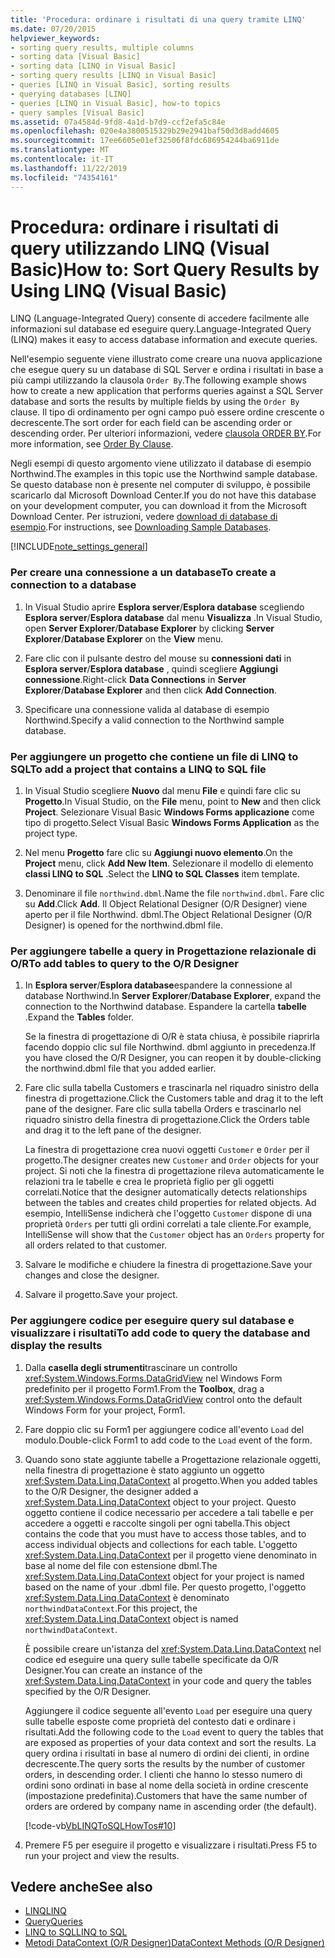 ```yaml
---
title: 'Procedura: ordinare i risultati di una query tramite LINQ'
ms.date: 07/20/2015
helpviewer_keywords:
- sorting query results, multiple columns
- sorting data [Visual Basic]
- sorting data [LINQ in Visual Basic]
- sorting query results [LINQ in Visual Basic]
- queries [LINQ in Visual Basic], sorting results
- querying databases [LINQ]
- queries [LINQ in Visual Basic], how-to topics
- query samples [Visual Basic]
ms.assetid: 07a4584d-9fd8-4a1d-b7d9-ccf2efa5c84e
ms.openlocfilehash: 020e4a3800515329b29e2941baf50d3d8add4605
ms.sourcegitcommit: 17ee6605e01ef32506f8fdc686954244ba6911de
ms.translationtype: MT
ms.contentlocale: it-IT
ms.lasthandoff: 11/22/2019
ms.locfileid: "74354161"
---
```

# <a name="how-to-sort-query-results-by-using-linq-visual-basic"></a><span data-ttu-id="6e303-102">Procedura: ordinare i risultati di query utilizzando LINQ (Visual Basic)</span><span class="sxs-lookup"><span data-stu-id="6e303-102">How to: Sort Query Results by Using LINQ (Visual Basic)</span></span>
<span data-ttu-id="6e303-103">LINQ (Language-Integrated Query) consente di accedere facilmente alle informazioni sul database ed eseguire query.</span><span class="sxs-lookup"><span data-stu-id="6e303-103">Language-Integrated Query (LINQ) makes it easy to access database information and execute queries.</span></span>  
  
 <span data-ttu-id="6e303-104">Nell'esempio seguente viene illustrato come creare una nuova applicazione che esegue query su un database di SQL Server e ordina i risultati in base a più campi utilizzando la clausola `Order By`.</span><span class="sxs-lookup"><span data-stu-id="6e303-104">The following example shows how to create a new application that performs queries against a SQL Server database and sorts the results by multiple fields by using the `Order By` clause.</span></span> <span data-ttu-id="6e303-105">Il tipo di ordinamento per ogni campo può essere ordine crescente o decrescente.</span><span class="sxs-lookup"><span data-stu-id="6e303-105">The sort order for each field can be ascending order or descending order.</span></span> <span data-ttu-id="6e303-106">Per ulteriori informazioni, vedere [clausola ORDER BY](../../../../visual-basic/language-reference/queries/order-by-clause.md).</span><span class="sxs-lookup"><span data-stu-id="6e303-106">For more information, see [Order By Clause](../../../../visual-basic/language-reference/queries/order-by-clause.md).</span></span>  
  
 <span data-ttu-id="6e303-107">Negli esempi di questo argomento viene utilizzato il database di esempio Northwind.</span><span class="sxs-lookup"><span data-stu-id="6e303-107">The examples in this topic use the Northwind sample database.</span></span> <span data-ttu-id="6e303-108">Se questo database non è presente nel computer di sviluppo, è possibile scaricarlo dal Microsoft Download Center.</span><span class="sxs-lookup"><span data-stu-id="6e303-108">If you do not have this database on your development computer, you can download it from the Microsoft Download Center.</span></span> <span data-ttu-id="6e303-109">Per istruzioni, vedere [download di database di esempio](../../../../framework/data/adonet/sql/linq/downloading-sample-databases.md).</span><span class="sxs-lookup"><span data-stu-id="6e303-109">For instructions, see [Downloading Sample Databases](../../../../framework/data/adonet/sql/linq/downloading-sample-databases.md).</span></span>  
  
[!INCLUDE[note_settings_general](~/includes/note-settings-general-md.md)]  
  
### <a name="to-create-a-connection-to-a-database"></a><span data-ttu-id="6e303-110">Per creare una connessione a un database</span><span class="sxs-lookup"><span data-stu-id="6e303-110">To create a connection to a database</span></span>  
  
1. <span data-ttu-id="6e303-111">In Visual Studio aprire **Esplora server**/**Esplora database** scegliendo **Esplora server**/**Esplora database** dal menu **Visualizza** .</span><span class="sxs-lookup"><span data-stu-id="6e303-111">In Visual Studio, open **Server Explorer**/**Database Explorer** by clicking **Server Explorer**/**Database Explorer** on the **View** menu.</span></span>  
  
2. <span data-ttu-id="6e303-112">Fare clic con il pulsante destro del mouse su **connessioni dati** in **Esplora server**/**Esplora database** , quindi scegliere **Aggiungi connessione**.</span><span class="sxs-lookup"><span data-stu-id="6e303-112">Right-click **Data Connections** in **Server Explorer**/**Database Explorer** and then click **Add Connection**.</span></span>  
  
3. <span data-ttu-id="6e303-113">Specificare una connessione valida al database di esempio Northwind.</span><span class="sxs-lookup"><span data-stu-id="6e303-113">Specify a valid connection to the Northwind sample database.</span></span>  
  
### <a name="to-add-a-project-that-contains-a-linq-to-sql-file"></a><span data-ttu-id="6e303-114">Per aggiungere un progetto che contiene un file di LINQ to SQL</span><span class="sxs-lookup"><span data-stu-id="6e303-114">To add a project that contains a LINQ to SQL file</span></span>  
  
1. <span data-ttu-id="6e303-115">In Visual Studio scegliere **Nuovo** dal menu **File** e quindi fare clic su **Progetto**.</span><span class="sxs-lookup"><span data-stu-id="6e303-115">In Visual Studio, on the **File** menu, point to **New** and then click **Project**.</span></span> <span data-ttu-id="6e303-116">Selezionare Visual Basic **Windows Forms applicazione** come tipo di progetto.</span><span class="sxs-lookup"><span data-stu-id="6e303-116">Select Visual Basic **Windows Forms Application** as the project type.</span></span>  
  
2. <span data-ttu-id="6e303-117">Nel menu **Progetto** fare clic su **Aggiungi nuovo elemento**.</span><span class="sxs-lookup"><span data-stu-id="6e303-117">On the **Project** menu, click **Add New Item**.</span></span> <span data-ttu-id="6e303-118">Selezionare il modello di elemento **classi LINQ to SQL** .</span><span class="sxs-lookup"><span data-stu-id="6e303-118">Select the **LINQ to SQL Classes** item template.</span></span>  
  
3. <span data-ttu-id="6e303-119">Denominare il file `northwind.dbml`.</span><span class="sxs-lookup"><span data-stu-id="6e303-119">Name the file `northwind.dbml`.</span></span> <span data-ttu-id="6e303-120">Fare clic su **Add**.</span><span class="sxs-lookup"><span data-stu-id="6e303-120">Click **Add**.</span></span> <span data-ttu-id="6e303-121">Il Object Relational Designer (O/R Designer) viene aperto per il file Northwind. dbml.</span><span class="sxs-lookup"><span data-stu-id="6e303-121">The Object Relational Designer (O/R Designer) is opened for the northwind.dbml file.</span></span>  
  
### <a name="to-add-tables-to-query-to-the-or-designer"></a><span data-ttu-id="6e303-122">Per aggiungere tabelle a query in Progettazione relazionale di O/R</span><span class="sxs-lookup"><span data-stu-id="6e303-122">To add tables to query to the O/R Designer</span></span>  
  
1. <span data-ttu-id="6e303-123">In **Esplora server**/**Esplora database**espandere la connessione al database Northwind.</span><span class="sxs-lookup"><span data-stu-id="6e303-123">In **Server Explorer**/**Database Explorer**, expand the connection to the Northwind database.</span></span> <span data-ttu-id="6e303-124">Espandere la cartella **tabelle** .</span><span class="sxs-lookup"><span data-stu-id="6e303-124">Expand the **Tables** folder.</span></span>  
  
     <span data-ttu-id="6e303-125">Se la finestra di progettazione di O/R è stata chiusa, è possibile riaprirla facendo doppio clic sul file Northwind. dbml aggiunto in precedenza.</span><span class="sxs-lookup"><span data-stu-id="6e303-125">If you have closed the O/R Designer, you can reopen it by double-clicking the northwind.dbml file that you added earlier.</span></span>  
  
2. <span data-ttu-id="6e303-126">Fare clic sulla tabella Customers e trascinarla nel riquadro sinistro della finestra di progettazione.</span><span class="sxs-lookup"><span data-stu-id="6e303-126">Click the Customers table and drag it to the left pane of the designer.</span></span> <span data-ttu-id="6e303-127">Fare clic sulla tabella Orders e trascinarlo nel riquadro sinistro della finestra di progettazione.</span><span class="sxs-lookup"><span data-stu-id="6e303-127">Click the Orders table and drag it to the left pane of the designer.</span></span>  
  
     <span data-ttu-id="6e303-128">La finestra di progettazione crea nuovi oggetti `Customer` e `Order` per il progetto.</span><span class="sxs-lookup"><span data-stu-id="6e303-128">The designer creates new `Customer` and `Order` objects for your project.</span></span> <span data-ttu-id="6e303-129">Si noti che la finestra di progettazione rileva automaticamente le relazioni tra le tabelle e crea le proprietà figlio per gli oggetti correlati.</span><span class="sxs-lookup"><span data-stu-id="6e303-129">Notice that the designer automatically detects relationships between the tables and creates child properties for related objects.</span></span> <span data-ttu-id="6e303-130">Ad esempio, IntelliSense indicherà che l'oggetto `Customer` dispone di una proprietà `Orders` per tutti gli ordini correlati a tale cliente.</span><span class="sxs-lookup"><span data-stu-id="6e303-130">For example, IntelliSense will show that the `Customer` object has an `Orders` property for all orders related to that customer.</span></span>  
  
3. <span data-ttu-id="6e303-131">Salvare le modifiche e chiudere la finestra di progettazione.</span><span class="sxs-lookup"><span data-stu-id="6e303-131">Save your changes and close the designer.</span></span>  
  
4. <span data-ttu-id="6e303-132">Salvare il progetto.</span><span class="sxs-lookup"><span data-stu-id="6e303-132">Save your project.</span></span>  
  
### <a name="to-add-code-to-query-the-database-and-display-the-results"></a><span data-ttu-id="6e303-133">Per aggiungere codice per eseguire query sul database e visualizzare i risultati</span><span class="sxs-lookup"><span data-stu-id="6e303-133">To add code to query the database and display the results</span></span>  
  
1. <span data-ttu-id="6e303-134">Dalla **casella degli strumenti**trascinare un controllo <xref:System.Windows.Forms.DataGridView> nel Windows Form predefinito per il progetto Form1.</span><span class="sxs-lookup"><span data-stu-id="6e303-134">From the **Toolbox**, drag a <xref:System.Windows.Forms.DataGridView> control onto the default Windows Form for your project, Form1.</span></span>  
  
2. <span data-ttu-id="6e303-135">Fare doppio clic su Form1 per aggiungere codice all'evento `Load` del modulo.</span><span class="sxs-lookup"><span data-stu-id="6e303-135">Double-click Form1 to add code to the `Load` event of the form.</span></span>  
  
3. <span data-ttu-id="6e303-136">Quando sono state aggiunte tabelle a Progettazione relazionale oggetti, nella finestra di progettazione è stato aggiunto un oggetto <xref:System.Data.Linq.DataContext> al progetto.</span><span class="sxs-lookup"><span data-stu-id="6e303-136">When you added tables to the O/R Designer, the designer added a <xref:System.Data.Linq.DataContext> object to your project.</span></span> <span data-ttu-id="6e303-137">Questo oggetto contiene il codice necessario per accedere a tali tabelle e per accedere a oggetti e raccolte singoli per ogni tabella.</span><span class="sxs-lookup"><span data-stu-id="6e303-137">This object contains the code that you must have to access those tables, and to access individual objects and collections for each table.</span></span> <span data-ttu-id="6e303-138">L'oggetto <xref:System.Data.Linq.DataContext> per il progetto viene denominato in base al nome del file con estensione dbml.</span><span class="sxs-lookup"><span data-stu-id="6e303-138">The <xref:System.Data.Linq.DataContext> object for your project is named based on the name of your .dbml file.</span></span> <span data-ttu-id="6e303-139">Per questo progetto, l'oggetto <xref:System.Data.Linq.DataContext> è denominato `northwindDataContext`.</span><span class="sxs-lookup"><span data-stu-id="6e303-139">For this project, the <xref:System.Data.Linq.DataContext> object is named `northwindDataContext`.</span></span>  
  
     <span data-ttu-id="6e303-140">È possibile creare un'istanza del <xref:System.Data.Linq.DataContext> nel codice ed eseguire una query sulle tabelle specificate da O/R Designer.</span><span class="sxs-lookup"><span data-stu-id="6e303-140">You can create an instance of the <xref:System.Data.Linq.DataContext> in your code and query the tables specified by the O/R Designer.</span></span>  
  
     <span data-ttu-id="6e303-141">Aggiungere il codice seguente all'evento `Load` per eseguire una query sulle tabelle esposte come proprietà del contesto dati e ordinare i risultati.</span><span class="sxs-lookup"><span data-stu-id="6e303-141">Add the following code to the `Load` event to query the tables that are exposed as properties of your data context and sort the results.</span></span> <span data-ttu-id="6e303-142">La query ordina i risultati in base al numero di ordini dei clienti, in ordine decrescente.</span><span class="sxs-lookup"><span data-stu-id="6e303-142">The query sorts the results by the number of customer orders, in descending order.</span></span> <span data-ttu-id="6e303-143">I clienti che hanno lo stesso numero di ordini sono ordinati in base al nome della società in ordine crescente (impostazione predefinita).</span><span class="sxs-lookup"><span data-stu-id="6e303-143">Customers that have the same number of orders are ordered by company name in ascending order (the default).</span></span>  
  
     [!code-vb[VbLINQToSQLHowTos#10](~/samples/snippets/visualbasic/VS_Snippets_VBCSharp/VbLINQtoSQLHowTos/VB/Form4.vb#10)]  
  
4. <span data-ttu-id="6e303-144">Premere F5 per eseguire il progetto e visualizzare i risultati.</span><span class="sxs-lookup"><span data-stu-id="6e303-144">Press F5 to run your project and view the results.</span></span>  
  
## <a name="see-also"></a><span data-ttu-id="6e303-145">Vedere anche</span><span class="sxs-lookup"><span data-stu-id="6e303-145">See also</span></span>

- [<span data-ttu-id="6e303-146">LINQ</span><span class="sxs-lookup"><span data-stu-id="6e303-146">LINQ</span></span>](../../../../visual-basic/programming-guide/language-features/linq/index.md)
- [<span data-ttu-id="6e303-147">Query</span><span class="sxs-lookup"><span data-stu-id="6e303-147">Queries</span></span>](../../../../visual-basic/language-reference/queries/index.md)
- [<span data-ttu-id="6e303-148">LINQ to SQL</span><span class="sxs-lookup"><span data-stu-id="6e303-148">LINQ to SQL</span></span>](../../../../framework/data/adonet/sql/linq/index.md)
- [<span data-ttu-id="6e303-149">Metodi DataContext (O/R Designer)</span><span class="sxs-lookup"><span data-stu-id="6e303-149">DataContext Methods (O/R Designer)</span></span>](/visualstudio/data-tools/datacontext-methods-o-r-designer)

